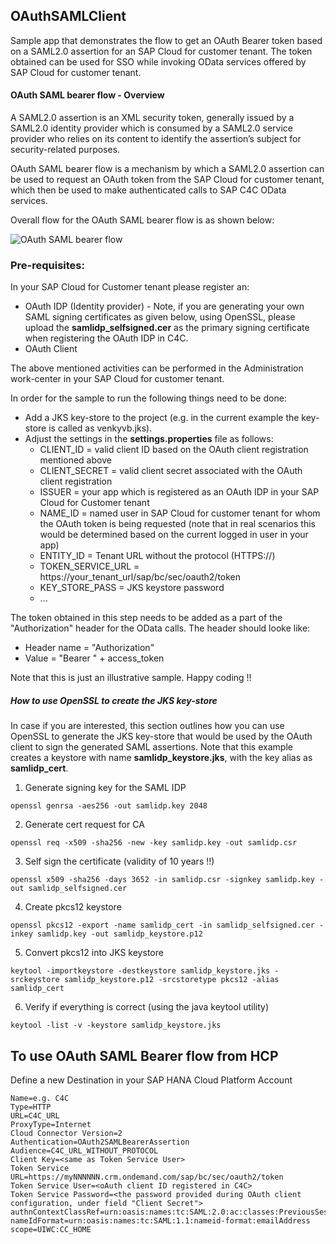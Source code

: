 ## OAuthSAMLClient

Sample app that demonstrates the flow to get an OAuth Bearer token based on a SAML2.0 assertion for an SAP Cloud for customer tenant. The token obtained can be used for SSO while invoking OData services offered by SAP Cloud for customer tenant.


#### OAuth SAML bearer flow - Overview

A SAML2.0 assertion is an XML security token, generally issued by a SAML2.0 identity provider which is consumed by a SAML2.0 service provider who relies on its content to identify the assertion’s subject for security-related purposes.

OAuth SAML bearer flow is a mechanism by which a SAML2.0 assertion can be used to request an OAuth token from the SAP Cloud for customer tenant, which then be used to make authenticated calls to SAP C4C OData services.

Overall flow for the OAuth SAML bearer flow is as shown below:

![OAuth SAML bearer flow](https://raw.githubusercontent.com/venkyvb/OAuthSAMLClient/master/sections/oauth_saml_bearer_flow.png)

### Pre-requisites:

In your SAP Cloud for Customer tenant please register an:
* OAuth IDP (Identity provider) - Note, if you are generating your own SAML signing certificates as given below, using OpenSSL, please upload the __samlidp_selfsigned.cer__ as the primary signing certificate when registering the OAuth IDP in C4C.
* OAuth Client

The above mentioned activities can be performed in the Administration work-center in your SAP Cloud for customer tenant. 

In order for the sample to run the following things need to be done:
* Add a JKS key-store to the project (e.g. in the current example the key-store is called as venkyvb.jks).
* Adjust the settings in the **settings.properties** file as follows:
  * CLIENT_ID = valid client ID based on the OAuth client registration mentioned above
  * CLIENT_SECRET = valid client secret associated with the OAuth client registration
  * ISSUER = your app which is registered as an OAuth IDP in your SAP Cloud for Customer tenant
  * NAME_ID = named user in SAP Cloud for customer tenant for whom the OAuth token is being requested (note that in real scenarios this would be determined based on the current logged in user in your app)
  * ENTITY_ID = Tenant URL without the protocol (HTTPS://)
  * TOKEN_SERVICE_URL = https://your_tenant_url/sap/bc/sec/oauth2/token
  * KEY_STORE_PASS = JKS keystore password
  * ...

The token obtained in this step needs to be added as a part of the "Authorization" header for the OData calls. The header should looke like:
* Header name = "Authorization"
* Value = "Bearer " + access_token

Note that this is just an illustrative sample.
Happy coding !!


##### How to use OpenSSL to create the JKS key-store

In case if you are interested, this section outlines how you can use OpenSSL to generate the JKS key-store that would be used by the OAuth client to sign the generated SAML assertions. Note that this example creates a keystore with name __samlidp_keystore.jks__, with the key alias as __samlidp_cert__.

1) Generate signing key for the SAML IDP
```
openssl genrsa -aes256 -out samlidp.key 2048
```

2) Generate cert request for CA
```
openssl req -x509 -sha256 -new -key samlidp.key -out samlidp.csr
```

3) Self sign the certificate (validity of 10 years !!)
```
openssl x509 -sha256 -days 3652 -in samlidp.csr -signkey samlidp.key -out samlidp_selfsigned.cer
```

4) Create pkcs12 keystore
```
openssl pkcs12 -export -name samlidp_cert -in samlidp_selfsigned.cer -inkey samlidp.key -out samlidp_keystore.p12
```

5) Convert pkcs12 into JKS keystore
```
keytool -importkeystore -destkeystore samlidp_keystore.jks -srckeystore samlidp_keystore.p12 -srcstoretype pkcs12 -alias samlidp_cert
```

6) Verify if everything is correct (using the java keytool utility)
```
keytool -list -v -keystore samlidp_keystore.jks
```


## To use OAuth SAML Bearer flow from HCP

Define a new Destination in your SAP HANA Cloud Platform Account
```
Name=e.g. C4C
Type=HTTP
URL=C4C_URL
ProxyType=Internet
Cloud Connector Version=2
Authentication=OAuth2SAMLBearerAssertion
Audience=C4C_URL_WITHOUT_PROTOCOL
Client Key=<same as Token Service User>
Token Service URL=https://myNNNNNN.crm.ondemand.com/sap/bc/sec/oauth2/token
Token Service User=<oAuth client ID registered in C4C>
Token Service Password=<the password provided during OAuth client configuration, under field "Client Secret">
authnContextClassRef=urn:oasis:names:tc:SAML:2.0:ac:classes:PreviousSession
nameIdFormat=urn:oasis:names:tc:SAML:1.1:nameid-format:emailAddress
scope=UIWC:CC_HOME
```
